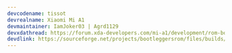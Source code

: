 ```yaml
---
devcodename: tissot
devrealname: Xiaomi Mi A1
devmaintainer: IamJoker03 | Agrd1129
devxdathread: https://forum.xda-developers.com/mi-a1/development/rom-bootleggers-t3807396 
devdlink: https://sourceforge.net/projects/bootleggersrom/files/builds/tissot/
---
```

